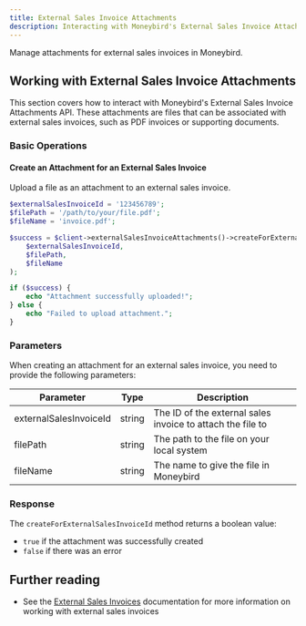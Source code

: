 ```yaml
---
title: External Sales Invoice Attachments
description: Interacting with Moneybird's External Sales Invoice Attachments API.
---
```


Manage attachments for external sales invoices in Moneybird.

## Working with External Sales Invoice Attachments

This section covers how to interact with Moneybird's External Sales Invoice Attachments API. These attachments are files that can be associated with external sales invoices, such as PDF invoices or supporting documents.

### Basic Operations

#### Create an Attachment for an External Sales Invoice

Upload a file as an attachment to an external sales invoice.

```php
$externalSalesInvoiceId = '123456789';
$filePath = '/path/to/your/file.pdf';
$fileName = 'invoice.pdf';

$success = $client->externalSalesInvoiceAttachments()->createForExternalSalesInvoiceId(
    $externalSalesInvoiceId,
    $filePath,
    $fileName
);

if ($success) {
    echo "Attachment successfully uploaded!";
} else {
    echo "Failed to upload attachment.";
}
```

### Parameters

When creating an attachment for an external sales invoice, you need to provide the following parameters:

| Parameter | Type | Description |
|-----------|------|-------------|
| externalSalesInvoiceId | string | The ID of the external sales invoice to attach the file to |
| filePath | string | The path to the file on your local system |
| fileName | string | The name to give the file in Moneybird |

### Response

The `createForExternalSalesInvoiceId` method returns a boolean value:

- `true` if the attachment was successfully created
- `false` if there was an error

## Further reading

- See the [External Sales Invoices](/reference/external-sales-invoices/) documentation for more information on working with external sales invoices
